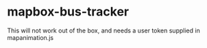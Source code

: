 # mapbox-bus-tracker
This will not work out of the box, and needs a user token supplied in mapanimation.js
